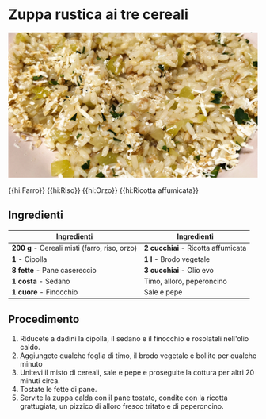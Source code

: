# Zuppa rustica ai tre cereali

![](img/Zuppa-rustica-ai-tre-cereali.webp)

{{hi:Farro}}
{{hi:Riso}}
{{hi:Orzo}}
{{hi:Ricotta affumicata}}

## Ingredienti

| Ingredienti                  | Ingredienti             |
| ---------------------------- | ----------------------- |
| **200 g** - Cereali misti (farro, riso, orzo) | **2 cucchiai** - Ricotta affumicata |
| **1** - Cipolla | **1 l** - Brodo vegetale |
| **8 fette** - Pane casereccio | **3 cucchiai** - Olio evo |
| **1 costa** - Sedano | Timo, alloro, peperoncino |
| **1 cuore** - Finocchio | Sale e pepe |

## Procedimento

1. Riducete a dadini la cipolla, il sedano e il finocchio e rosolateli nell'olio caldo. 
1. Aggiungete qualche foglia di timo, il brodo vegetale e bollite per qualche minuto
1. Unitevi il misto di cereali, sale e pepe e proseguite la cottura per altri 20 minuti circa. 
1. Tostate le fette di pane.
1. Servite la zuppa calda con il pane tostato, condite con la ricotta grattugiata, un pizzico di alloro fresco tritato e di peperoncino.
